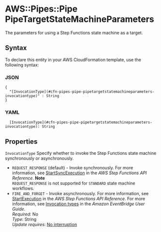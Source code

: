 # AWS::Pipes::Pipe PipeTargetStateMachineParameters<a name="aws-properties-pipes-pipe-pipetargetstatemachineparameters"></a>

The parameters for using a Step Functions state machine as a target\.

## Syntax<a name="aws-properties-pipes-pipe-pipetargetstatemachineparameters-syntax"></a>

To declare this entity in your AWS CloudFormation template, use the following syntax:

### JSON<a name="aws-properties-pipes-pipe-pipetargetstatemachineparameters-syntax.json"></a>

```
{
  "[InvocationType](#cfn-pipes-pipe-pipetargetstatemachineparameters-invocationtype)" : String
}
```

### YAML<a name="aws-properties-pipes-pipe-pipetargetstatemachineparameters-syntax.yaml"></a>

```
  [InvocationType](#cfn-pipes-pipe-pipetargetstatemachineparameters-invocationtype): String
```

## Properties<a name="aws-properties-pipes-pipe-pipetargetstatemachineparameters-properties"></a>

`InvocationType` <a name="cfn-pipes-pipe-pipetargetstatemachineparameters-invocationtype"></a>
Specify whether to invoke the Step Functions state machine synchronously or asynchronously\.

- `REQUEST_RESPONSE` \(default\) \- Invoke synchronously\. For more information, see [StartSyncExecution](https://docs.aws.amazon.com/step-functions/latest/apireference/API_StartSyncExecution.html) in the _AWS Step Functions API Reference_\.
  **Note**  
  `REQUEST_RESPONSE` is not supported for `STANDARD` state machine workflows\.
- `FIRE_AND_FORGET` \- Invoke asynchronously\. For more information, see [StartExecution](https://docs.aws.amazon.com/step-functions/latest/apireference/API_StartExecution.html) in the _AWS Step Functions API Reference_\.
  For more information, see [Invocation types](https://docs.aws.amazon.com/eventbridge/latest/userguide/eb-pipes.html#pipes-invocation) in the _Amazon EventBridge User Guide_\.  
  _Required_: No  
  _Type_: String  
  _Update requires_: [No interruption](https://docs.aws.amazon.com/AWSCloudFormation/latest/UserGuide/using-cfn-updating-stacks-update-behaviors.html#update-no-interrupt)
